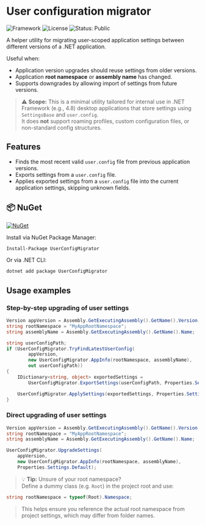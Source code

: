 # User configuration migrator

![Framework](https://img.shields.io/badge/.NET_Framework-4.8-blue)
![License](https://img.shields.io/badge/license-MIT-green)
![Status: Public](https://img.shields.io/badge/status-public-brightgreen)

A helper utility for migrating user-scoped application settings between different versions of a .NET application.

Useful when:
- Application version upgrades should reuse settings from older versions.
- Application **root namespace** or **assembly name** has changed.
- Supports downgrades by allowing import of settings from future versions.

> ⚠️ **Scope:** This is a minimal utility tailored for internal use in .NET Framework (e.g., 4.8) desktop applications that store settings using `SettingsBase` and `user.config`.  
It does **not** support roaming profiles, custom configuration files, or non-standard config structures.

## Features

- Finds the most recent valid `user.config` file from previous application versions.
- Exports settings from a `user.config` file.
- Applies exported settings from a `user.config` file into the current application settings, skipping unknown fields.

## 📦 NuGet

[![NuGet](https://img.shields.io/nuget/v/UserConfigMigrator.svg)](https://www.nuget.org/packages/UserConfigMigrator)

Install via NuGet Package Manager:
```bash
Install-Package UserConfigMigrator
```

Or via .NET CLI:
```bash
dotnet add package UserConfigMigrator
```

## Usage examples

### Step-by-step upgrading of user settings
```csharp
Version appVersion = Assembly.GetExecutingAssembly().GetName().Version;
string rootNamespace = "MyAppRootNamespace";
string assemblyName = Assembly.GetExecutingAssembly().GetName().Name;

string userConfigPath;
if (UserConfigMigrator.TryFindLatestUserConfig(
        appVersion,
        new UserConfigMigrator.AppInfo(rootNamespace, assemblyName),
        out userConfigPath))
{
    IDictionary<string, object> exportedSettings =
        UserConfigMigrator.ExportSettings(userConfigPath, Properties.Settings.Default);

    UserConfigMigrator.ApplySettings(exportedSettings, Properties.Settings.Default);
}
```

### Direct upgrading of user settings
```csharp
Version appVersion = Assembly.GetExecutingAssembly().GetName().Version;
string rootNamespace = "MyAppRootNamespace";
string assemblyName = Assembly.GetExecutingAssembly().GetName().Name;

UserConfigMigrator.UpgradeSettings(
    appVersion,
    new UserConfigMigrator.AppInfo(rootNamespace, assemblyName),
    Properties.Settings.Default);
```

> 💡 **Tip:** Unsure of your root namespace?  
> Define a dummy class (e.g. `Root`) in the project root and use:

```csharp
string rootNamespace = typeof(Root).Namespace;
```
> This helps ensure you reference the actual root namespace from project settings, which may differ from folder names.
